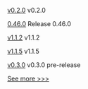 
[v0.2.0](https://github.com/hyperledger/fabric-protos/releases/tag/v0.2.0) v0.2.0

[0.46.0](https://github.com/hyperledger/aries-vcx/releases/tag/0.46.0) Release 0.46.0

[v1.1.2](https://github.com/hyperledger/firefly/releases/tag/v1.1.2) v1.1.2

[v1.1.5](https://github.com/hyperledger/firefly-ui/releases/tag/v1.1.5) v1.1.5

[v0.3.0](https://github.com/hyperledger/fabric-protos/releases/tag/v0.3.0) v0.3.0 pre-release


[See more >>>](https://start-here.hyperledger.org/releases)

